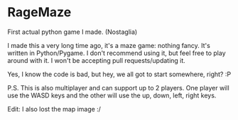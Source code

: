 # RageMaze
First actual python game I made. (Nostaglia)

I made this a very long time ago, it's a maze game: nothing fancy. It's written in Python/Pygame. I don't recommend using it, but feel free to play around with it. I won't be accepting pull requests/updating it.

Yes, I know the code is bad, but hey, we all got to start somewhere, right? :P

P.S. This is also multiplayer and can support up to 2 players. One player will use the WASD keys and the other will use the up, down, left, right keys.

Edit: I also lost the map image :/
